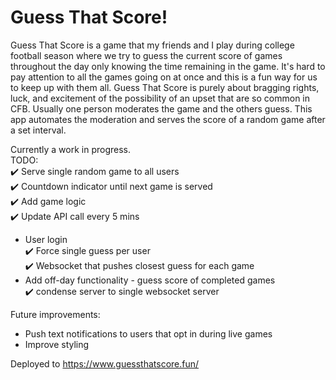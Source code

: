 # Guess That Score!

Guess That Score is a game that my friends and I play during college football season where we try to guess the current score of games throughout the day only knowing the time remaining in the game.  It's hard to pay attention to all the games going on at once and this is a fun way for us to keep up with them all.  Guess That Score is purely about bragging rights, luck, and excitement of the possibility of an upset that are so common in CFB.  Usually one person moderates the game and the others guess.  This app automates the moderation and serves the score of a random game after a set interval.

Currently a work in progress.  
TODO:  
✔️ Serve single random game to all users  
✔️ Countdown indicator until next game is served  
✔️ Add game logic  
✔️ Update API call every 5 mins  
- User login  
✔️ Force single guess per user  
✔️ Websocket that pushes closest guess for each game  
- Add off-day functionality - guess score of completed games  
✔️ condense server to single websocket server  
  
Future improvements:  
- Push text notifications to users that opt in during live games  
- Improve styling   
  
Deployed to https://www.guessthatscore.fun/

